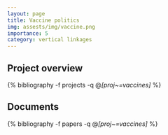 ```yaml
---
layout: page
title: Vaccine politics
img: assests/img/vaccine.png
importance: 5
category: vertical linkages
---
```


## Project overview

<div class="publications">

  {% bibliography -f projects -q @*[proj~=vaccines]* %}

</div>

## Documents

<div class="publications">

  {% bibliography -f papers -q @*[proj~=vaccines]* %}

</div>


